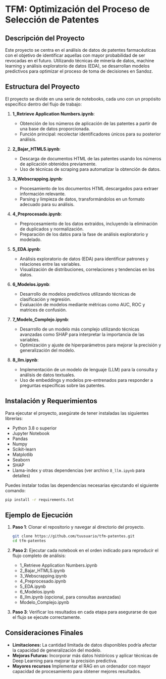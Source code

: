 # TFM: Optimización del Proceso de Selección de Patentes

## Descripción del Proyecto

Este proyecto se centra en el análisis de datos de patentes farmacéuticas con el objetivo de identificar aquellas con mayor probabilidad de ser revocadas en el futuro. Utilizando técnicas de minería de datos, machine learning y análisis exploratorio de datos (EDA), se desarrollan modelos predictivos para optimizar el proceso de toma de decisiones en Sandoz.

## Estructura del Proyecto

El proyecto se divide en una serie de notebooks, cada uno con un propósito específico dentro del flujo de trabajo:

1. **1_Retrieve Application Numbers.ipynb**:
   - Obtención de los números de aplicación de las patentes a partir de una base de datos proporcionada.
   - Función principal: recolectar identificadores únicos para su posterior análisis.

2. **2_Bajar_HTMLS.ipynb**:
   - Descarga de documentos HTML de las patentes usando los números de aplicación obtenidos previamente.
   - Uso de técnicas de scraping para automatizar la obtención de datos.

3. **3_Webscrapping.ipynb**:
   - Procesamiento de los documentos HTML descargados para extraer información relevante.
   - Parsing y limpieza de datos, transformándolos en un formato adecuado para su análisis.

4. **4_Preprocesado.ipynb**:
   - Preprocesamiento de los datos extraídos, incluyendo la eliminación de duplicados y normalización.
   - Preparación de los datos para la fase de análisis exploratorio y modelado.

5. **5_EDA.ipynb**:
   - Análisis exploratorio de datos (EDA) para identificar patrones y relaciones entre las variables.
   - Visualización de distribuciones, correlaciones y tendencias en los datos.

6. **6_Modelos.ipynb**:
   - Desarrollo de modelos predictivos utilizando técnicas de clasificación y regresión.
   - Evaluación de modelos mediante métricas como AUC, ROC y matrices de confusión.
  
7. **7_Modelo_Complejo.ipynb**:
   - Desarrollo de un modelo más complejo utilizando técnicas avanzadas como SHAP para interpretar la importancia de las variables.
   - Optimización y ajuste de hiperparámetros para mejorar la precisión y generalización del modelo.

8. **8_llm.ipynb**:
   - Implementación de un modelo de lenguaje (LLM) para la consulta y análisis de datos textuales.
   - Uso de embeddings y modelos pre-entrenados para responder a preguntas específicas sobre las patentes.



## Instalación y Requerimientos

Para ejecutar el proyecto, asegúrate de tener instaladas las siguientes librerías:

- Python 3.8 o superior
- Jupyter Notebook
- Pandas
- Numpy
- Scikit-learn
- Matplotlib
- Seaborn
- SHAP
- Llama-index y otras dependencias (ver archivo `8_llm.ipynb` para detalles)

Puedes instalar todas las dependencias necesarias ejecutando el siguiente comando:

```bash
pip install -r requirements.txt
```

## Ejemplo de Ejecución

1. **Paso 1**: Clonar el repositorio y navegar al directorio del proyecto.
   ```bash
   git clone https://github.com/tuusuario/tfm-patentes.git
   cd tfm-patentes
   ```

2. **Paso 2**: Ejecutar cada notebook en el orden indicado para reproducir el flujo completo de análisis:
   - 1_Retrieve Application Numbers.ipynb
   - 2_Bajar_HTMLS.ipynb
   - 3_Webscrapping.ipynb
   - 4_Preprocesado.ipynb
   - 5_EDA.ipynb
   - 6_Modelos.ipynb
   - 8_llm.ipynb (opcional, para consultas avanzadas)
   - Modelo_Complejo.ipynb

3. **Paso 3**: Verificar los resultados en cada etapa para asegurarse de que el flujo se ejecute correctamente.


## Consideraciones Finales
   - **Limitaciones:** La cantidad limitada de datos disponibles podría afectar la capacidad de generalización del modelo.
   - **Mejoras Futuras:** Incorporar más datos históricos y aplicar técnicas de Deep Learning para mejorar la precisión predictiva.
   - **Mayores recursos** Implementar el RAG en un ordenador con mayor capacidad de procesamiento para obtener mejores resultados.
